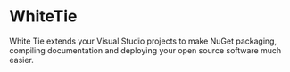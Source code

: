 # WhiteTie
White Tie extends your Visual Studio projects to make NuGet packaging, compiling documentation and deploying your open source software much easier.
